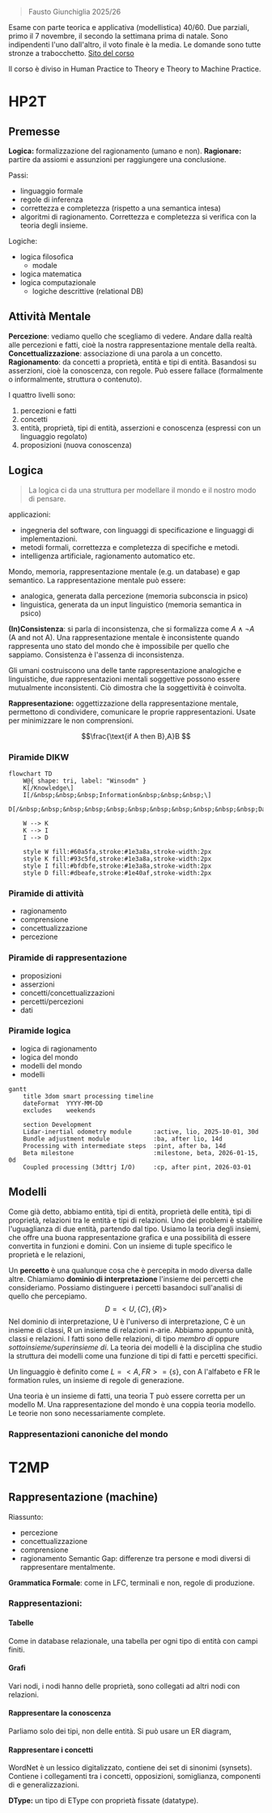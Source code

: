 > Fausto Giunchiglia 2025/26

Esame con parte teorica e applicativa (modellistica) 40/60.
Due parziali, primo il 7 novembre, il secondo la settimana prima di natale. Sono indipendenti l'uno dall'altro, il voto finale è la media. Le domande sono tutte stronze a trabocchetto.
[Sito del corso](https://datascientiafoundation.github.io/datascientia-education-logica-2025-26-unitn/)

Il corso è diviso in Human Practice to Theory e Theory to Machine Practice.
# HP2T
## Premesse
**Logica:** formalizzazione del ragionamento (umano e non).
**Ragionare:** partire da assiomi e assunzioni per raggiungere una conclusione.

Passi:
- linguaggio formale
- regole di inferenza
- correttezza e completezza (rispetto a una semantica intesa)
- algoritmi di ragionamento.
Correttezza e completezza si verifica con la teoria degli insieme.

Logiche:
- logica filosofica
	- modale
- logica matematica
- logica computazionale
	- logiche descrittive (relational DB)

## Attività Mentale
**Percezione**: vediamo quello che scegliamo di vedere. Andare dalla realtà alle percezioni e fatti, cioè la nostra rappresentazione mentale della realtà.
**Concettualizzazione**: associazione di una parola a un concetto. 
**Ragionamento**: da concetti a proprietà, entità e tipi di entità. Basandosi su asserzioni, cioè la conoscenza, con regole. Può essere fallace (formalmente o informalmente, struttura o contenuto).

I quattro livelli sono:
1. percezioni e fatti
2. concetti
3. entità, proprietà, tipi di entità, asserzioni e conoscenza (espressi con un linguaggio regolato)
4. proposizioni (nuova conoscenza)

## Logica

> La logica ci da una struttura per modellare il mondo e il nostro modo di pensare.

applicazioni:
- ingegneria del software, con linguaggi di specificazione e linguaggi di implementazioni.
- metodi formali, correttezza e completezza di specifiche e metodi.
- intelligenza artificiale, ragionamento automatico etc.

Mondo, memoria, rappresentazione mentale (e.g. un database) e gap semantico.
La rappresentazione mentale può essere:
- analogica, generata dalla percezione (memoria subconscia in psico)
- linguistica, generata da un input linguistico (memoria semantica in psico)

**(In)Consistenza**: si parla di inconsistenza, che si formalizza come $A\land \lnot A$ (A and not A). Una rappresentazione mentale è inconsistente quando rappresenta uno stato del mondo che è impossibile per quello che sappiamo. Consistenza è l'assenza di inconsistenza.

Gli umani costruiscono una delle tante rappresentazione analogiche e linguistiche, due rappresentazioni mentali soggettive possono essere mutualmente inconsistenti. Ciò dimostra che la soggettività è coinvolta.

**Rappresentazione:** oggettizzazione della rappresentazione mentale, permettono di condividere, comunicare le proprie rappresentazioni. Usate per minimizzare le non comprensioni.

$$\frac{\text{if A then B},A}B $$
### Piramide DIKW
```mermaid
flowchart TD
    W@{ shape: tri, label: "Winsodm" }
    K[/Knowledge\]
    I[/&nbsp;&nbsp;&nbsp;Information&nbsp;&nbsp;&nbsp;\]
    D[/&nbsp;&nbsp;&nbsp;&nbsp;&nbsp;&nbsp;&nbsp;&nbsp;&nbsp;&nbsp;&nbsp;Data&nbsp;&nbsp;&nbsp;&nbsp;&nbsp;&nbsp;&nbsp;&nbsp;&nbsp;&nbsp;&nbsp;\]
    
    W --> K
    K --> I
    I --> D

    style W fill:#60a5fa,stroke:#1e3a8a,stroke-width:2px
    style K fill:#93c5fd,stroke:#1e3a8a,stroke-width:2px
    style I fill:#bfdbfe,stroke:#1e3a8a,stroke-width:2px
    style D fill:#dbeafe,stroke:#1e40af,stroke-width:2px
```
### Piramide di attività
- ragionamento
- comprensione
- concettualizzazione
- percezione
### Piramide di rappresentazione
- proposizioni
- asserzioni
- concetti/concettualizzazioni
- percetti/percezioni
- dati
### Piramide logica
- logica di ragionamento
- logica del mondo
- modelli del mondo
- modelli

```mermaid
gantt
    title 3dom smart processing timeline
    dateFormat  YYYY-MM-DD
    excludes    weekends

    section Development
    Lidar-inertial odometry module      :active, lio, 2025-10-01, 30d
    Bundle adjustment module            :ba, after lio, 14d
    Processing with intermediate steps  :pint, after ba, 14d
    Beta milestone                      :milestone, beta, 2026-01-15, 0d
    Coupled processing (3dttrj I/O)     :cp, after pint, 2026-03-01
```

## Modelli
Come già detto, abbiamo entità, tipi di entità, proprietà delle entità, tipi di proprietà, relazioni tra le entità e tipi di relazioni.
Uno dei problemi è stabilire l'uguaglianza di due entità, partendo dal tipo.
Usiamo la teoria degli insiemi, che offre una buona rappresentazione grafica e una possibilità di essere convertita in funzioni e domini.
Con un insieme di tuple specifico le proprietà e le relazioni, 

Un **percetto** è una qualunque cosa che è percepita in modo diversa dalle altre. Chiamiamo **dominio di interpretazione** l'insieme dei percetti che consideriamo. Possiamo distinguere i percetti basandoci sull'analisi di quello che percepiamo.
$$D=<U,\{C\},\{R\}>$$
Nel dominio di interpretazione, U è l'universo di interpretazione, C è un insieme di classi, R un insieme di relazioni n-arie. Abbiamo appunto unità, classi e relazioni.
I fatti sono delle relazioni, di tipo *membro di* oppure *sottoinsieme/superinsieme di*.
La teoria dei modelli è la disciplina che studio la struttura dei modelli come una funzione di tipi di fatti e percetti specifici.

Un linguaggio è definito come $L=<A,FR>=\{s\}$, con A l'alfabeto e FR le formation rules, un insieme di regole di generazione.

Una teoria è un insieme di fatti, una teoria T può essere corretta per un modello M. Una rappresentazione del mondo è una coppia teoria modello. Le teorie non sono necessariamente complete.

### Rappresentazioni canoniche del mondo


# T2MP
## Rappresentazione (machine)
Riassunto:
- percezione
- concettualizzazione
- comprensione
- ragionamento
Semantic Gap: differenze tra persone e modi diversi di rappresentare mentalmente.

**Grammatica Formale**: come in LFC, terminali e non, regole di produzione.

### Rappresentazioni:
#### Tabelle
Come in database relazionale, una tabella per ogni tipo di entità con campi finiti.
#### Grafi
Vari nodi, i nodi hanno delle proprietà, sono collegati ad altri nodi con relazioni.
#### Rappresentare la conoscenza
Parliamo solo dei tipi, non delle entità. Si può usare un ER diagram, 
#### Rappresentare i concetti
WordNet è un lessico digitalizzato, contiene dei set di sinonimi (synsets). Contiene i collegamenti tra i concetti, opposizioni, somiglianza, componenti di e generalizzazioni.

**DType:** un tipo di EType con proprietà fissate (datatype).
